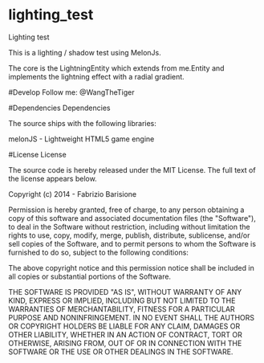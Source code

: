 # lighting_test
Lighting test

This is a lighting / shadow test using MelonJs.

The core is the LightningEntity which extends from me.Entity and implements the lightning effect with a radial gradient.

#Develop
Follow me:
@WangTheTiger

#Dependencies
Dependencies

The source ships with the following libraries:

melonJS - Lightweight HTML5 game engine

#License
License

The source code is hereby released under the MIT License. The full text of the license appears below.

Copyright (c) 2014 - Fabrizio Barisione

Permission is hereby granted, free of charge, to any person obtaining a copy of this software and associated documentation files (the "Software"), to deal in the Software without restriction, including without limitation the rights to use, copy, modify, merge, publish, distribute, sublicense, and/or sell copies of the Software, and to permit persons to whom the Software is furnished to do so, subject to the following conditions:

The above copyright notice and this permission notice shall be included in all copies or substantial portions of the Software.

THE SOFTWARE IS PROVIDED "AS IS", WITHOUT WARRANTY OF ANY KIND, EXPRESS OR IMPLIED, INCLUDING BUT NOT LIMITED TO THE WARRANTIES OF MERCHANTABILITY, FITNESS FOR A PARTICULAR PURPOSE AND NONINFRINGEMENT. IN NO EVENT SHALL THE AUTHORS OR COPYRIGHT HOLDERS BE LIABLE FOR ANY CLAIM, DAMAGES OR OTHER LIABILITY, WHETHER IN AN ACTION OF CONTRACT, TORT OR OTHERWISE, ARISING FROM, OUT OF OR IN CONNECTION WITH THE SOFTWARE OR THE USE OR OTHER DEALINGS IN THE SOFTWARE.
